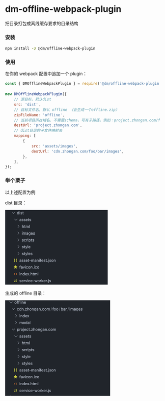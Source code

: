 # dm-offline-webpack-plugin

把目录打包成离线缓存要求的目录结构

### 安装

```bash
npm install -D @dm/offline-webpack-plugin
```

### 使用

在你的 webpack 配置中追加一个 plugin：

```js
const { DMOfflineWebpackPlugin } = require('@dm/offline-webpack-plugin');

new DMOfflineWebpackPlugin({
    // 源目标，默认dist
    src: 'dist',
    // 目标文件名，默认 offline （会生成一个offline.zip）
    zipFileName: 'offline',
    // 当前项目所在域名，不需要schema，可有子路径，例如：project.zhongan.com/foo/bar
    destUrl: 'project.zhongan.com',
    // dist目录的子文件映射表
    mapping: [
        {
            src: 'assets/images',
            destUrl: 'cdn.zhongan.com/foo/bar/images',
        },
    ],
});
```

### 举个栗子

以上述配置为例

dist 目录：

![](./preview-dist.png)

生成的 offline 目录：

![](./preview-offline.png)
